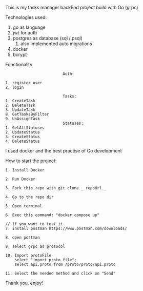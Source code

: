 This is my tasks manager backEnd project build with Go (grpc)
    
Technologies used:
1. go as language
2. jwt for auth
3. postgres as database (sql / psql)
   1. also implemented auto migrations 
4. docker
5. bcrypt

Functionality

                             Auth:

    1. register user
    2. login

                             Tasks:
    1. CreateTask
    2. DeleteTask
    3. UpdateTask
    8. GetTasksByFilter
    9. UnAssignTask
                             Statuses:
    1. GetAllStatuses
    2. UpdateStatus
    3. CreateStatus
    4. DeleteStatus






I used docker and the best practise of Go development

How to start the project:

    1. Install Docker

    2. Run Docker

    3. Fork this repo with git clone _ repoUrl _ 

    4. Go to the repo dir

    5. Open terminal

    6. Exec this command: "docker compose up"

    // if you want to test it
    7. install postman https://www.postman.com/downloads/

    8. open postman

    9. select grpc as protocol

    10. Import protoFile
        select "import proto file";
        select api.proto from /proto/proto/api.proto

    11. Select the needed method and click on "Send"

Thank you, enjoy!
    
   